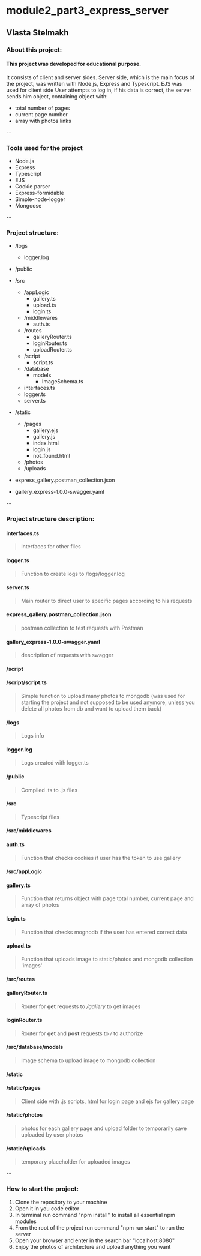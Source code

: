# module2_part3_express_server

## Vlasta Stelmakh

### About this project:

#### This project was developed for educational purpose. 
It consists of client and server sides. Server side, which is the main focus of the project, was written with Node.js, Express and Typescript. EJS was used for client side
User attempts to log in, if his data is correct, the server sends him object, containing object with:

* total number of pages
* current page number
* array with photos links

--

### Tools used for the project

* Node.js
* Express
* Typescript
* EJS
* Cookie parser
* Express-formidable
* Simple-node-logger
* Mongoose

--

### Project structure:

* /logs
  * logger.log
* /public
* /src
  * /appLogic
    * gallery.ts
    * upload.ts
    * login.ts
  * /middlewares
    * auth.ts
  * /routes
    * galleryRouter.ts
    * loginRouter.ts
    * uploadRouter.ts
  * /script
    * script.ts
  * /database
    * models
      * ImageSchema.ts
  * interfaces.ts
  * logger.ts
  * server.ts
  
* /static
  * /pages
    * gallery.ejs
    * gallery.js
    * index.html
    * login.js
    * not_found.html
  * /photos
  * /uploads
* express_gallery.postman_collection.json
* gallery_express-1.0.0-swagger.yaml

--

### Project structure description:

#### interfaces.ts

> Interfaces for other files

#### logger.ts

> Function to create logs to /logs/logger.log

#### server.ts

> Main router to direct user to specific pages according to his requests

#### express_gallery.postman_collection.json

> postman collection to test requests with Postman

#### gallery_express-1.0.0-swagger.yaml

> description of requests with swagger

#### **/script**

#### **/script/script.ts**

> Simple function to upload many photos to mongodb (was used for starting the project and not supposed to be used anymore, unless you delete all photos from db and want to upload them back)

#### **/logs**

> Logs info

#### logger.log

> Logs created with logger.ts

#### **/public**

> Compiled .ts to .js files

#### **/src**

> Typescript files

#### **/src/middlewares**

#### auth.ts

> Function that checks cookies if user has the token to use gallery

#### **/src/appLogic**

#### gallery.ts

> Function that returns object with page total number, current page and array of photos

#### login.ts

> Function that checks mognodb if the user has entered correct data

#### upload.ts

> Function that uploads image to static/photos and mongodb collection 'images'

#### **/src/routes**

#### galleryRouter.ts

> Router for **get** requests to */gallery* to get images

#### loginRouter.ts

> Router for **get** and **post** requests to */* to authorize

#### **/src/database/models**

> Image schema to upload image to mongodb collection

#### **/static**

#### **/static/pages**

> Client side with .js scripts, html for login page and ejs for gallery page

#### **/static/photos**

> photos for each gallery page and upload folder to temporarily save uploaded by user photos

#### **/static/uploads**

> temporary placeholder for uploaded images

--

### How to start the project: 

1. Clone the repository to your machine
2. Open it in you code editor
3. In terminal run command "npm install" to install all essential npm modules
4. From the root of the project run command "npm run start" to run the server
5. Open your browser and enter in the search bar "localhost:8080"
6. Enjoy the photos of architecture and upload anything you want
